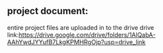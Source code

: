 project document:
----------------
entire project files are uploaded in to the drive 
drive link:https://drive.google.com/drive/folders/1AlQabA-AAhYwdJYYufB7LkgKPMHRgOjp?usp=drive_link
